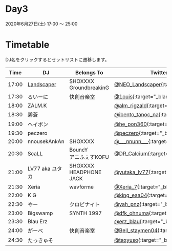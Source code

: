 # Day3

2020年6月27日(土) 17:00 ～ 25:00

# Timetable
DJ名をクリックするとセットリストに遷移します。

| Time  | DJ | Belongs To | Twitter |
| ------ | ------ | ------ | ------ |
| 17:00 | [Landscaper](../setlist/day3/01_Landscaper.md) | SHOXXXX <br> GroundbreakinG  | [@NEO_Landscaper](https://twitter.com/NEO_Landscaper){:target="_blank"}  |
| 17:30 | るいーに | 快創音楽室 | [@1ouis](https://twitter.com/1ouis){:target="_blank"}  |
| 18:00 | ZALM.K |  | [@alm_rigzald](https://twitter.com/alm_rigzald){:target="_blank"}  |
| 18:30 | 碧蒼 | | [@ibento_tanoc_na](https://twitter.com/ibento_tanoc_na){:target="_blank"}  |
| 19:00 | ヘイボン |  | [@he_pon360](https://twitter.com/he_pon360){:target="_blank"}  |
| 19:30 | peczero |  | [@peczero](https://twitter.com/peczero){:target="_blank"}  |
| 20:00 | nnousekAnkAn | SHOXXXX | [@\_\_\_nnunn\_\_\_](https://twitter.com/___nnunn___){:target="_blank"}  |
| 20:30 | ScaLL | BouncY <br> アニふぇすKOFU | [@DR_Calcium](https://twitter.com/DR_Calcium){:target="_blank"}  |
| 21:00 | LV77 aka ユタカ | SHOXXXX <br> HEADPHONE JACK | [@yutaka_lv77](https://twitter.com/yutaka_lv77){:target="_blank"} |
| 21:30 | Xeria | wavforme | [@Xeria_7](https://twitter.com/Xeria_7){:target="_blank"}  |
| 22:00 | K G | | [@king_eaa04](https://twitter.com/king_eaa04){:target="_blank"}  |
| 22:30 | やー | クロビナイト | [@yah_pnz](https://twitter.com/yah_pnz){:target="_blank"}  |
| 23:00 | Bigswamp | SYNTH 1997　| [@dfk_ohnuma](https://twitter.com/dfk_ohnuma){:target="_blank"}  |
| 23:30 | Blau Erz | | [@erz_blau](https://twitter.com/erz_blau){:target="_blank"}  |
| 24:00 | がーべ | 快創音楽室 | [@Bell_staymen04](https://twitter.com/Bell_staymen04){:target="_blank"}  |
| 24:30 | たっきゅそ | | [@taxyuso](https://twitter.com/taxyuso){:target="_blank"}  |
